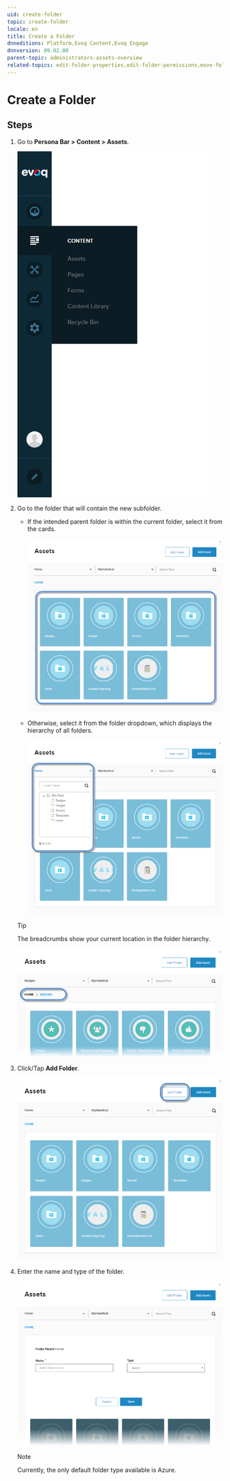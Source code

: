 ```yaml
---
uid: create-folder
topic: create-folder
locale: en
title: Create a Folder
dnneditions: Platform,Evoq Content,Evoq Engage
dnnversion: 09.02.00
parent-topic: administrators-assets-overview
related-topics: edit-folder-properties,edit-folder-permissions,move-folder,delete-folder
---
```


# Create a Folder

## Steps

1.  Go to **Persona Bar \> Content \> Assets**.
    
    ![Persona Bar > Content > Assets](/images/scr-pbar-host-Content-E91.png)
    
    
2.  Go to the folder that will contain the new subfolder.
    
    *   If the intended parent folder is within the current folder, select it from the cards.
        
          
        
        ![Assets grid](/images/scr-Assets-assetlist-grid-E90.png)
        
          
        
    *   Otherwise, select it from the folder dropdown, which displays the hierarchy of all folders.
        
          
        
        ![Folder selection](/images/scr-Assets-folderdropdown-E90.png)
        
          
        
    
    > [!Tip]
    > The breadcrumbs show your current location in the folder hierarchy.
    
      
    
    ![Breadcrumbs](/images/scr-Assets-breadcrumbs-E90.png)
    
      
    
3.  Click/Tap **Add Folder**.
    
      
    
    ![Add Folder button](/images/scr-Assets-assetlist-addfolder-E90.png)
    
      
    
4.  Enter the name and type of the folder.
    
      
    
    ![Add Folder dialog](/images/scr-Assets-addfolder-E90.png)
    
      
    
    > [!Note]
    > Currently, the only default folder type available is Azure.